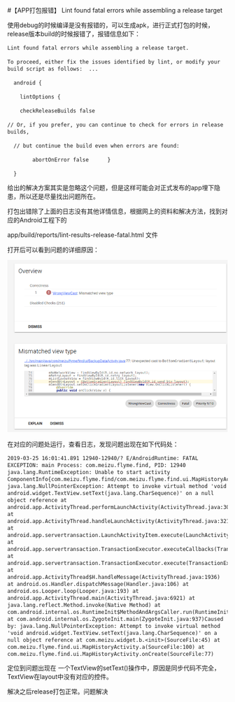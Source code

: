 #【APP打包报错】 Lint found fatal errors while assembling a release target

使用debug的时候编译是没有报错的，可以生成apk，进行正式打包的时候，release版本build的时候报错了，报错信息如下：

```
Lint found fatal errors while assembling a release target. 

To proceed, either fix the issues identified by lint, or modify your build script as follows:  ...

  android {     

	lintOptions {       

  	checkReleaseBuilds false         

// Or, if you prefer, you can continue to check for errors in release builds,       

  // but continue the build even when errors are found:         

		abortOnError false      }

  }
```

给出的解决方案其实是忽略这个问题，但是这样可能会对正式发布的app埋下隐患，所以还是尽量找出问题所在。

打包出错除了上面的日志没有其他详情信息，根据网上的资料和解决方法，找到对应的Android工程下的

app/build/reports/lint-results-release-fatal.html 文件

打开后可以看到问题的详细原因：

![](https://raw.githubusercontent.com/GitYeJiaWei/MakeDownPad2/master/%E5%85%B6%E5%AE%83%E5%9B%BE%E7%89%87/4.png)

在对应的问题处运行，查看日志，发现问题出现在如下代码处：
```
2019-03-25 16:01:41.891 12940-12940/? E/AndroidRuntime: FATAL EXCEPTION: main Process: com.meizu.flyme.find, PID: 12940 java.lang.RuntimeException: Unable to start activity ComponentInfo{com.meizu.flyme.find/com.meizu.flyme.find.ui.MapHistoryActivity}: java.lang.NullPointerException: Attempt to invoke virtual method 'void android.widget.TextView.setText(java.lang.CharSequence)' on a null object reference at android.app.ActivityThread.performLaunchActivity(ActivityThread.java:3079) at android.app.ActivityThread.handleLaunchActivity(ActivityThread.java:3214) at android.app.servertransaction.LaunchActivityItem.execute(LaunchActivityItem.java:78) at android.app.servertransaction.TransactionExecutor.executeCallbacks(TransactionExecutor.java:108) at android.app.servertransaction.TransactionExecutor.execute(TransactionExecutor.java:68) at android.app.ActivityThread$H.handleMessage(ActivityThread.java:1936) at android.os.Handler.dispatchMessage(Handler.java:106) at android.os.Looper.loop(Looper.java:193) at android.app.ActivityThread.main(ActivityThread.java:6921) at java.lang.reflect.Method.invoke(Native Method) at com.android.internal.os.RuntimeInit$MethodAndArgsCaller.run(RuntimeInit.java:493) at com.android.internal.os.ZygoteInit.main(ZygoteInit.java:937)Caused by: java.lang.NullPointerException: Attempt to invoke virtual method 'void android.widget.TextView.setText(java.lang.CharSequence)' on a null object reference at com.meizu.widget.b.<init>(SourceFile:45) at com.meizu.flyme.find.ui.MapHistoryActivity.a(SourceFile:100) at com.meizu.flyme.find.ui.MapHistoryActivity.onCreate(SourceFile:77) 
```

定位到问题出现在 一个TextView的setText()操作中，原因是同步代码不完全，TextView在layout中没有对应的控件。

解决之后release打包正常。问题解决